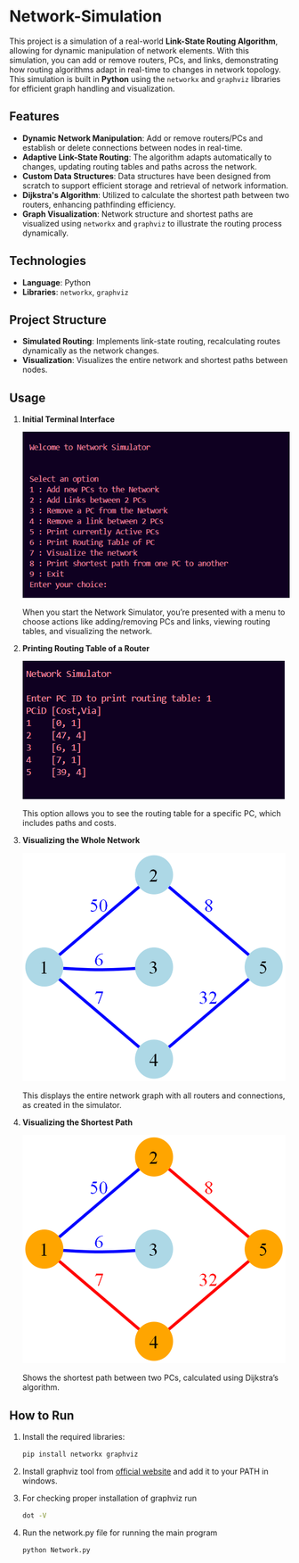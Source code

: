 # Network-Simulation

This project is a simulation of a real-world **Link-State Routing Algorithm**, allowing for dynamic manipulation of network elements. With this simulation, you can add or remove routers, PCs, and links, demonstrating how routing algorithms adapt in real-time to changes in network topology. This simulation is built in **Python** using the `networkx` and `graphviz` libraries for efficient graph handling and visualization.

## Features

- **Dynamic Network Manipulation**: Add or remove routers/PCs and establish or delete connections between nodes in real-time.
- **Adaptive Link-State Routing**: The algorithm adapts automatically to changes, updating routing tables and paths across the network.
- **Custom Data Structures**: Data structures have been designed from scratch to support efficient storage and retrieval of network information.
- **Dijkstra's Algorithm**: Utilized to calculate the shortest path between two routers, enhancing pathfinding efficiency.
- **Graph Visualization**: Network structure and shortest paths are visualized using `networkx` and `graphviz` to illustrate the routing process dynamically.

## Technologies

- **Language**: Python
- **Libraries**: `networkx`, `graphviz`

## Project Structure

- **Simulated Routing**: Implements link-state routing, recalculating routes dynamically as the network changes.
- **Visualization**: Visualizes the entire network and shortest paths between nodes.

## Usage

1. **Initial Terminal Interface**

   ![Initial Terminal Interface](./Photos/initial.png)

   When you start the Network Simulator, you’re presented with a menu to choose actions like adding/removing PCs and links, viewing routing tables, and visualizing the network.

2. **Printing Routing Table of a Router**

   ![Printing Routing Table](./Photos/routing.png)

   This option allows you to see the routing table for a specific PC, which includes paths and costs.

3. **Visualizing the Whole Network**

   ![Network Visualization](./Photos/graph.png)

   This displays the entire network graph with all routers and connections, as created in the simulator.

4. **Visualizing the Shortest Path**

   ![Shortest Path Visualization](./Photos/shortest.png)

   Shows the shortest path between two PCs, calculated using Dijkstra’s algorithm.


## How to Run

1. Install the required libraries:
   ```bash
   pip install networkx graphviz
   ```

2. Install graphviz tool from [official website](https://graphviz.org/download/) and add it to your PATH in windows. 

3. For checking proper installation of graphviz run
   ```bash
   dot -V
   ```
 
4. Run the network.py file for running the main program
   ```bash
   python Network.py
   ``` 
